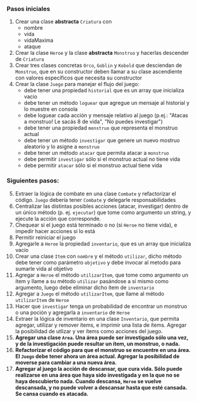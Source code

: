 ### Pasos iniciales

1. Crear una clase **abstracta** `Criatura` con
    - nombre
    - vida
    - vidaMaxima
    - ataque
2. Crear la clase `Heroe` y la clase **abstracta** `Monstruo` y hacerlas descender de `Criatura`
3. Crear tres clases concretas `Orco`, `Goblin` y `Kobold` que desciendan de `Monstruo`, que en su constructor deben llamar a su clase ascendiente con valores específicos que necesita su constructor
4. Crear la clase `Juego` para manejar el flujo del juego:
    - debe tener una propiedad `historial` que es un array que inicializa vacío
    - debe tener un método `loguear` que agregue un mensaje al historial y lo muestre en consola
    - debe loguear cada acción y mensaje relativo al juego (p.ej.: "Atacas a monstruo! Le sacás 8 de vida", "No puedes investigar")
    - debe tener una propiedad `monstruo` que representa el monstruo actual
    - debe tener un método `investigar` que genere un nuevo mostruo aleatorio y lo asigne a `monstruo`
    - debe tener un método `atacar` que permita atacar a `monstruo`
    - debe permitir `investigar` sólo si el monstruo actual no tiene vida
    - debe permitir `atacar` sólo si el monstruo actual tiene vida

### Siguientes pasos:

5. Extraer la lógica de combate en una clase `Combate` y refactorizar el código. `Juego` debería tener `Combate` y delegarle responsabilidades
6. Centralizar las distintas posibles acciones (atacar, investigar) dentro de un único método (p. ej. `ejecutar`) que tome como argumento un string, y ejecute la acción que corresponde.
7. Chequear si el juego está terminado o no (si `Heroe` no tiene vida), e impedir hacer acciones si lo está
8. Permitir reiniciar el juego
9. Agregarle a `Heroe` la propiedad `inventario`, que es un array que inicializa vacio
10. Crear una clase `Item` con `nombre` y el método `utilizar`, dicho método debe tener como parámetro `objetivo` y debe invocar al metodo para sumarle vida al objetivo
11. Agregar a `Heroe` el método `utilizarItem`, que tome como argumento un ítem y llame a su método `utilizar` pasándose a sí mismo como argumento, luego debe eliminar dicho ítem de `inventario`
12. Agregar a `Juego` el método `utilizarItem`, que llame al método `utilizarItem` de `Heroe`
13. Hacer que `investigar` tenga un probabilidad de encontrar un monstruo o una poción y agregarla a `inventario` de `Heroe`
14. Extraer la lógica de inventario en una clase `Inventario`, que permita agregar, utilizar y remover ítems, e imprimir una lista de ítems. Agregar la posibilidad de utlizar y ver ítems como acciones del juego.
15. **Agregar una clase `Area`. Una área puede ser investigado sólo una vez, y de la investigación puede resultar un ítem, un monstruo, o nada.**
16. **Refactorizar el código para que el monstruo se encuentre en una área. El `Juego` debe tener ahora un área actual. Agregar la posibilidad de moverse para cambiar a una nueva área.**
17. **Agregar al juego la acción de descansar, que cura vida. Sólo puede realizarse en una área que haya sido investigada y en la que no se haya descubierto nada. Cuando descansa, `Heroe` se vuelve descansada, y no puede volver a descansar hasta que esté cansada. Se cansa cuando es atacada.**

